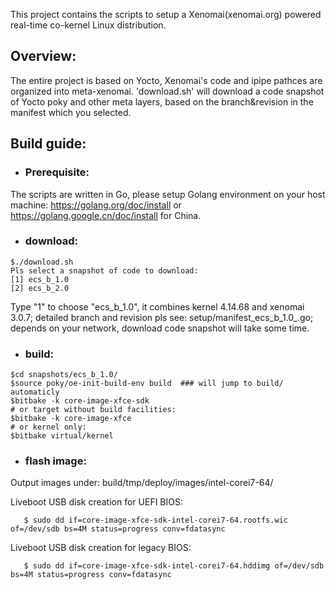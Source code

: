 This project contains the scripts to setup a Xenomai(xenomai.org) powered real-time co-kernel Linux distribution.

## Overview: 

The entire project is based on Yocto, Xenomai's code and ipipe pathces are organized into meta-xenomai. 'download.sh' will download a code snapshot of Yocto poky and other meta layers, based on the branch&revision in the manifest which you selected.

## Build guide:

- ### Prerequisite:
The scripts are written in Go, please setup Golang environment on your host machine:
https://golang.org/doc/install  or  https://golang.google.cn/doc/install  for China.
- ### download:
```
$./download.sh
Pls select a snapshot of code to download:
[1] ecs_b_1.0
[2] ecs_b_2.0
```
Type "1" to choose "ecs_b_1.0", it combines kernel 4.14.68 and xenomai 3.0.7; detailed branch and revision pls see: setup/manifest_ecs_b_1.0_.go;
depends on your network, download code snapshot will take some time.
- ### build:
```
$cd snapshots/ecs_b_1.0/
$source poky/oe-init-build-env build  ### will jump to build/ automaticly
$bitbake -k core-image-xfce-sdk
# or target without build facilities:
$bitbake -k core-image-xfce
# or kernel only:
$bitbake virtual/kernel
```
- ### flash image:
Output images under:  build/tmp/deploy/images/intel-corei7-64/

Liveboot USB disk creation for UEFI BIOS:
```
   $ sudo dd if=core-image-xfce-sdk-intel-corei7-64.rootfs.wic of=/dev/sdb bs=4M status=progress conv=fdatasync
```
Liveboot USB disk creation for legacy BIOS:
```
   $ sudo dd if=core-image-xfce-sdk-intel-corei7-64.hddimg of=/dev/sdb bs=4M status=progress conv=fdatasync
```